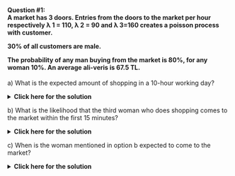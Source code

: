<h4> Question  #1: <br/>
A market has 3 doors. Entries from the doors to the market per hour respectively &lambda; 1 = 110, &lambda; 2 = 90 and &lambda; 3=160 creates a poisson process with customer. <br/>

30% of all customers are male. <br/>

The probability of any man buying from the market is 80%, for any woman 10%. An average ali-veris is 67.5 TL. <br/> </h4>

a) What is the expected amount of shopping in a 10-hour working day?


</div>
<details>
  <summary><b>Click here for the solution</b></summary>
<br>
<div id="q1" class="collapse">

Customers entering through all doors create independent poisson processes. <br/> 
&lambda; 1 + &lambda; 2 + &lambda; 3 = &lambda; <br/>
&lambda; = 110 + 90 + 160 = 360 customers / hour creates a fast composite poisson process. <br/>

---
Since 30% of all customers are men, separating this total process, 
the speed of the process created by male customers <br/> 
&lambda; Male = 360 * 0.30 = 108 customers / hour, <br/> 
the process created by female customers is <br/>
&lambda; Female = 360 * 0.70 = 252 customers / hour. <br/>

These two poisson processes are independent of each other. <br/>

---
If we distinguish the male fast poisson process again with similar thinking as "shopping" and "non-shopping" male customers: <br/>

- Speed ​​of male customers shopping: <br/>
&lambda; Male, S = 108 * 0.80 = 86.4 customers / hour <br/>

- Speed ​​of male customers who do not shopping: <br/>
&lambda; 1 Male, S'= 108 * 0.20 = 21.6 customer / hour. <br/>

- Speed ​​of female customers shopping: <br/>
&lambda; Female, S = 252 * 0.10 = 25.2 customers / hour <br/>

- Speed ​​of female customers who do not shopping: <br/>
&lambda; 1 Female, S'= 252 * 0.90 = 226.8 customer / hour. <br/>

---

So on a 10-hour workday <br/>

E [Z <sub> t </sub>] = E [N <sub> t </sub> <sup> Male, S </sup> + N <sub> t </sub> <sup> Female, S </sup>] = E [N <sub> t </sub> <sup> Male, S </sup>] + E [N <sub> t </sub> <sup> Female, S </sup> ] = & lambda; <sub>t</sub> <sup> Male, S </sup> + & lambda; <sub>t</sub> <sup> Female, S </sup> = 86.4 * 10 + 25.2 * 10 = 1116 customer / hour and <br/>

Expected amount of shopping in a 10-hour working day as the average basket is 67.5 TL: <br/>

1116 * 67.5 TL = **75 330 TL.**

</div>
</details>



b) What is the likelihood that the third woman who does shopping comes to the market within the first 15 minutes?

</div>
<details>
  <summary><b>Click here for the solution</b></summary>
<br>
<div id="q1" class="collapse">
  
<img src="https://latex.codecogs.com/gif.latex?p(T_3&space;\leq&space;15_(mins))&space;=&space;p(T_3&space;\leq&space;1/4_(hours))&space;=&space;1-&space;\sum_{k=0}^{2}\frac{e^{-\lambda(Female,&space;S)^t}\lambda_((Female,S)^t)^{k}}{k!}" title="p(T_3 \leq 15_(mins)) = p(T_3 \leq 1/4_(hours)) = 1- \sum_{k=0}^{2}\frac{e^{-\lambda(Female, S)^t}\lambda_((Female,S)^t)^{k}}{k!}" />


<img src="https://latex.codecogs.com/gif.latex?=1-{(\frac{(25.2*(1/4))^{0}*e^{-25.2*(1/4)})}{0!})&space;&plus;&space;(\frac{(25.2*(1/4))^{1}*e^{-25.2*(1/4)})}{1!})&space;&plus;&space;(\frac{(25.2*(1/4))^{2}*e^{-25.2*(1/4)})}{2!})}" title="=1-{(\frac{(25.2*(1/4))^{0}*e^{-25.2*(1/4)})}{0!}) + (\frac{(25.2*(1/4))^{1}*e^{-25.2*(1/4)})}{1!}) + (\frac{(25.2*(1/4))^{2}*e^{-25.2*(1/4)})}{2!})}" />


<img src="https://latex.codecogs.com/gif.latex?=&space;1-&space;\left&space;\{&space;e^{-6.3}&space;&plus;&space;6.3&space;*&space;e^{-6.3}&space;&plus;&space;\frac{(6.3)^{2}}{2}&space;*&space;e^{-6.3}\right&space;\}" title="= 1- \left \{ e^{-6.3} + 6.3 * e^{-6.3} + \frac{(6.3)^{2}}{2} * e^{-6.3}\right \}" />


= **0.95015**



</div>
</details>

c) When is the woman mentioned in option b expected to come to the market?

</div>
<details>
  <summary><b>Click here for the solution</b></summary>
<br>
<div id="q1" class="collapse">
  
<img src="https://latex.codecogs.com/gif.latex?E[T_{3}]&space;=&space;\frac{3}{\lambda&space;_{Female,S}}&space;=&space;\frac{3}{25.2}&space;=&space;0.119" title="E[T_{3}] = \frac{3}{\lambda _{Female,S}} = \frac{3}{25.2} = 0.119" /> hours.

**It is expected to arrive in the 7th minute.**

</div>
</details>

